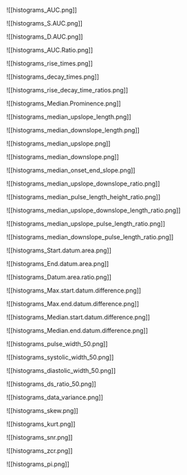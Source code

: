 
![[histograms_AUC.png]]

![[histograms_S.AUC.png]]

![[histograms_D.AUC.png]]

![[histograms_AUC.Ratio.png]]

![[histograms_rise_times.png]]

![[histograms_decay_times.png]]

![[histograms_rise_decay_time_ratios.png]]

![[histograms_Median.Prominence.png]]

![[histograms_median_upslope_length.png]]

![[histograms_median_downslope_length.png]]

![[histograms_median_upslope.png]]

![[histograms_median_downslope.png]]

![[histograms_median_onset_end_slope.png]]

![[histograms_median_upslope_downslope_ratio.png]]

![[histograms_median_pulse_length_height_ratio.png]]

![[histograms_median_upslope_downslope_length_ratio.png]]

![[histograms_median_upslope_pulse_length_ratio.png]]

![[histograms_median_downslope_pulse_length_ratio.png]]

![[histograms_Start.datum.area.png]]

![[histograms_End.datum.area.png]]

![[histograms_Datum.area.ratio.png]]

![[histograms_Max.start.datum.difference.png]]

![[histograms_Max.end.datum.difference.png]]

![[histograms_Median.start.datum.difference.png]]

![[histograms_Median.end.datum.difference.png]]

![[histograms_pulse_width_50.png]]

![[histograms_systolic_width_50.png]]

![[histograms_diastolic_width_50.png]]

![[histograms_ds_ratio_50.png]]

![[histograms_data_variance.png]]

![[histograms_skew.png]]

![[histograms_kurt.png]]

![[histograms_snr.png]]

![[histograms_zcr.png]]

![[histograms_pi.png]]